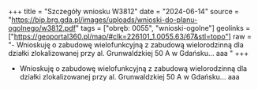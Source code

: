 +++
title = "Szczegóły wniosku W3812"
date = "2024-06-14"
source = "https://bip.brg.gda.pl/images/uploads/wnioski-do-planu-ogolnego/w3812.pdf"
tags = ["obręb: 0055", "wnioski-ogolne"]
geolinks = ["https://geoportal360.pl/map/#clk=226101_1.0055.63/67&stl=topo"]
raw = "- Wnioskuję o zabudowę wielofunkcyjną z zabudową wielorodzinną dla działki zlokalizowanej przy al. Grunwaldzkiej 50 A w Gdańsku... aaa "
+++

- Wnioskuję o zabudowę wielofunkcyjną z zabudową wielorodzinną dla działki
zlokalizowanej przy al. Grunwaldzkiej 50 A w Gdańsku... aaa



